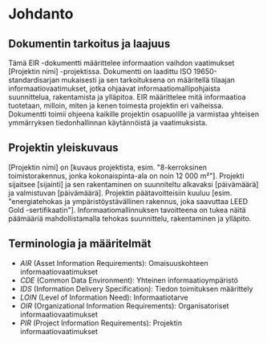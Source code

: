 # Johdanto

## Dokumentin tarkoitus ja laajuus

Tämä EIR -dokumentti määrittelee informaation vaihdon vaatimukset [Projektin nimi] -projektissa. Dokumentti on laadittu ISO 19650-standardisarjan mukaisesti ja sen tarkoituksena on määritellä tilaajan informaatiovaatimukset, jotka ohjaavat informaatiomallipohjaista suunnittelua, rakentamista ja ylläpitoa. EIR määrittelee mitä informaatioa tuotetaan, milloin, miten ja kenen toimesta projektin eri vaiheissa.
Dokumentti toimii ohjeena kaikille projektin osapuolille ja varmistaa yhteisen ymmärryksen tiedonhallinnan käytännöistä ja vaatimuksista.

## Projektin yleiskuvaus

[Projektin nimi] on [kuvaus projektista, esim. "8-kerroksinen toimistorakennus, jonka kokonaispinta-ala on noin 12 000 m²"]. Projekti sijaitsee [sijainti] ja sen rakentaminen on suunniteltu alkavaksi [päivämäärä] ja valmistuvan [päivämäärä].
Projektin päätavoitteisiin kuuluu [esim. "energiatehokas ja ympäristöystävällinen rakennus, joka saavuttaa LEED Gold -sertifikaatin"]. Informaatiomallinnuksen tavoitteena on tukea näitä päämääriä mahdollistamalla tehokas suunnittelu, rakentaminen ja ylläpito.

## Terminologia ja määritelmät 

- *AIR* (Asset Information Requirements): Omaisuuskohteen informaatiovaatimukset
- *CDE* (Common Data Environment): Yhteinen informaatioympäristö
- *IDS* (Information Delivery Specification): Tiedon toimituksen määrittely
- *LOIN* (Level of Information Need): Informaatiotarve
- *OIR* (Organizational Information Requirements): Organisatoriset informaatiovaatimukset
- *PIR* (Project Information Requirements): Projektin informaatiovaatimukset

